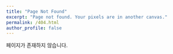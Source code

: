 ```yaml
---
title: "Page Not Found"
excerpt: "Page not found. Your pixels are in another canvas."
permalink: /404.html
author_profile: false
---
```


페이지가 존재하지 않습니다.
